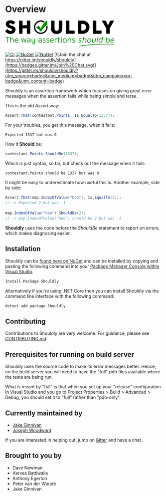 # Overview

![Shouldly Logo](https://raw.githubusercontent.com/shouldly/shouldly/master/assets/logo_350x84.png)

[![CI](https://github.com/shouldly/shouldly/actions/workflows/CI.yml/badge.svg?branch=master)](https://github.com/shouldly/shouldly/actions/workflows/CI.yml)
[![NuGet](https://img.shields.io/nuget/dt/shouldly.svg)](https://www.nuget.org/packages/Shouldly)
[![NuGet](https://img.shields.io/nuget/vpre/shouldly.svg)](https://www.nuget.org/packages/Shouldly)
[![Join the chat at https://gitter.im/shouldly/shouldly](https://badges.gitter.im/Join%20Chat.svg)](https://gitter.im/shouldly/shouldly?utm_source=badge&utm_medium=badge&utm_campaign=pr-badge&utm_content=badge)

Shouldly is an assertion framework which focuses on giving great error messages when the assertion fails while being simple and terse.

This is the old _Assert_ way:

```csharp
Assert.That(contestant.Points, Is.EqualTo(1337));
```

For your troubles, you get this message, when it fails:

```text
Expected 1337 but was 0
```

How it **Should** be:

```csharp
contestant.Points.ShouldBe(1337);
```

Which is just syntax, so far, but check out the message when it fails:

```text
contestant.Points should be 1337 but was 0
```

It might be easy to underestimate how useful this is. Another example, side by side:

```csharp
Assert.That(map.IndexOfValue("boo"), Is.EqualTo(2));
// -> Expected 2 but was -1

map.IndexOfValue("boo").ShouldBe(2);
// -> map.IndexOfValue("boo") should be 2 but was -1
```

**Shouldly** uses the code before the _ShouldBe_ statement to report on errors, which makes diagnosing easier.


## Installation

Shouldly can be [found here on NuGet](https://www.nuget.org/packages/Shouldly/) and can be installed by copying and pasting the following command into your [Package Manager Console within Visual Studio](https://docs.microsoft.com/en-us/nuget/consume-packages/install-use-packages-powershell).

```bash
Install-Package Shouldly
```

Alternatively if you're using .NET Core then you can install Shouldly via the command line interface with the following command:

```bash
dotnet add package Shouldly
```


## Contributing

Contributions to Shouldly are very welcome. For guidance, please see [CONTRIBUTING.md](https://github.com/shouldly/shouldly/blob/master/CONTRIBUTING.md)


## Prerequisites for running on build server

Shouldly uses the source code to make its error messages better. Hence, on the build server you will need to have the "full" pdb files available where the tests are being run.

What is meant by "full" is that when you set up your "release" configuration in Visual Studio and you go to Project Properties &gt; Build &gt; Advanced &gt; Debug, you should set it to "full" rather than "pdb-only".


## Currently maintained by

* [Jake Ginnivan](https://github.com/JakeGinnivan)
* [Joseph Woodward](https://github.com/JosephWoodward)

If you are interested in helping out, jump on [Gitter](https://gitter.im/shouldly/shouldly) and have a chat.


## Brought to you by

* Dave Newman
* Xerxes Battiwalla
* Anthony Egerton
* Peter van der Woude
* Jake Ginnivan
